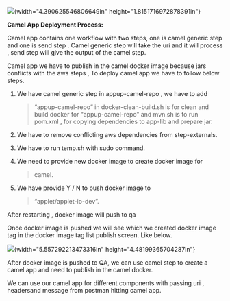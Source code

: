 ![](media/image1.png){width="4.390625546806649in"
height="1.8151716972878391in"}

**Camel App Deployment Process:**

Camel app contains one workflow with two steps, one is camel generic
step and one is send step . Camel generic step will take the uri and it
will process , send step will give the output of the camel step.

Camel app we have to publish in the camel docker image because jars
conflicts with the aws steps , To deploy camel app we have to follow
below steps.

1.  We have camel generic step in appup-camel-repo , we have to add
    > “appup-camel-repo” in docker-clean-build.sh is for clean and build
    > docker for “appup-camel-repo” and mvn.sh is to run pom.xml , for
    > copying dependencies to app-lib and prepare jar.

2.  We have to remove conflicting aws dependencies from step-externals.

3.  We have to run temp.sh with sudo command.

4.  We need to provide new docker image to create docker image for
    > camel.

5.  We have provide Y / N to push docker image to
    > “applet/applet-io-dev”.

After restarting , docker image will push to qa

Once docker image is pushed we will see which we created docker image
tag in the docker image tag list publish screen. Like below.

![](media/image4.png){width="5.557292213473316in"
height="4.48199365704287in"}

After docker image is pushed to QA, we can use camel step to create a
camel app and need to publish in the camel docker.

We can use our camel app for different components with passing uri ,
headersand message from postman hitting camel app.
